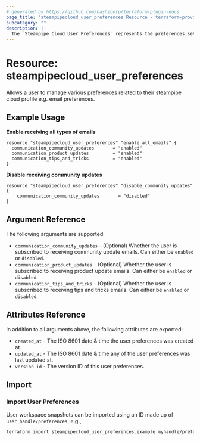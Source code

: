 ```yaml
---
# generated by https://github.com/hashicorp/terraform-plugin-docs
page_title: "steampipecloud_user_preferences Resource - terraform-provider-steampipecloud"
subcategory: ""
description: |-
  The `Steampipe Cloud User Preferences` represents the preferences settings for a user.
---
```


# Resource: steampipecloud_user_preferences

Allows a user to manage various preferences related to their steampipe cloud profile e.g. email preferences.

## Example Usage

**Enable receiving all types of emails**

```hcl
resource "steampipecloud_user_preferences" "enable_all_emails" {
  communication_community_updates       = "enabled"
  communication_product_updates         = "enabled"
  communication_tips_and_tricks         = "enabled"
}
```

**Disable receiving community updates**

```hcl
resource "steampipecloud_user_preferences" "disable_community_updates" {
	communication_community_updates       = "disabled"
}
```

## Argument Reference

The following arguments are supported:

- `communication_community_updates` - (Optional) Whether the user is subscribed to receiving community update emails. Can either be `enabled` or `disabled`.
- `communication_product_updates` - (Optional) Whether the user is subscribed to receiving product update emails. Can either be `enabled` or `disabled`.
- `communication_tips_and_tricks` - (Optional) Whether the user is subscribed to receiving tips and tricks emails. Can either be `enabled` or `disabled`.

## Attributes Reference

In addition to all arguments above, the following attributes are exported:

- `created_at` - The ISO 8601 date & time the user preferences was created at.
- `updated_at` - The ISO 8601 date & time any of the user preferences was last updated at.
- `version_id` - The version ID of this user preferences.

## Import

### Import User Preferences

User workspace snapshots can be imported using an ID made up of `user_handle/preferences`, e.g.,

```sh
terraform import steampipecloud_user_preferences.example myhandle/preferences
```
